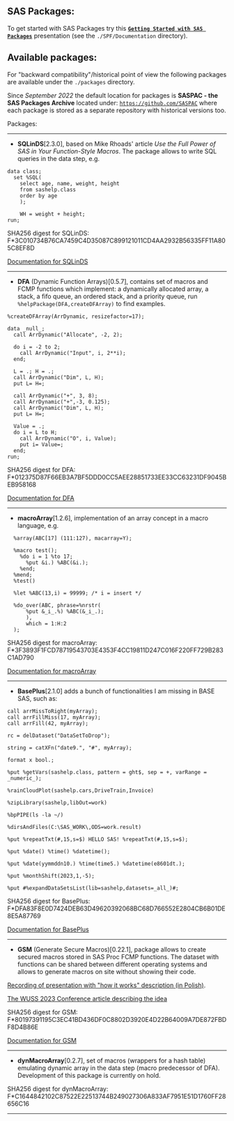 ## SAS Packages: 
To get started with SAS Packages try this [**`Getting Started with SAS Packages`**](https://github.com/yabwon/SAS_PACKAGES/blob/main/SPF/Documentation/Getting_Started_with_SAS_Packages.pdf "Getting Started with SAS Packages") presentation (see the `./SPF/Documentation` directory).

## Available packages: 
For "backward compatibility"/historical point of view the following packages are available under the `./packages` directory.

Since *September 2022* the default location for packages is **SASPAC - the SAS Packages Archive** located under: [`https://github.com/SASPAC`](https://github.com/SASPAC) where each package is stored as a separate repository with historical versions too.

Packages:

---

- **SQLinDS**\[2.3.0\], based on Mike Rhoads' article *Use the Full Power of SAS in Your Function-Style Macros*. The package allows to write SQL queries in the data step, e.g.
```sas
data class;
  set %SQL(
    select age, name, weight, height 
    from sashelp.class 
    order by age
    );
    
    WH = weight + height;
run;
```
SHA256 digest for SQLinDS: F*3C010734B76CA7459C4D35087C899121011CD4AA2932B56335FF11A805C8EF8D

[Documentation for SQLinDS](https://github.com/yabwon/SAS_PACKAGES/blob/main/packages/sqlinds.md "Documentation for SQLinDS")

---

- **DFA** (Dynamic Function Arrays)\[0.5.7\], contains set of macros and FCMP functions which implement: a dynamically allocated array, a stack, a fifo queue, an ordered stack, and a priority queue, run `%helpPackage(DFA,createDFArray)` to find examples.
```sas
%createDFArray(ArrDynamic, resizefactor=17); 

data _null_;
  call ArrDynamic("Allocate", -2, 2);

  do i = -2 to 2;
    call ArrDynamic("Input", i, 2**i);
  end;

  L = .; H = .;
  call ArrDynamic("Dim", L, H);
  put L= H=;

  call ArrDynamic("+", 3, 8);
  call ArrDynamic("+",-3, 0.125);
  call ArrDynamic("Dim", L, H);
  put L= H=;

  Value = .;
  do i = L to H;
    call ArrDynamic("O", i, Value);
    put i= Value=;
  end;
run;
```
SHA256 digest for DFA: F*012375D87F66EB3A7BF5DDD0CC5AEE28851733EE33CC63231DF9045BEB958168

[Documentation for DFA](https://github.com/yabwon/SAS_PACKAGES/blob/main/packages/dfa.md "Documentation for DFA")

---

- **macroArray**\[1.2.6\], implementation of an array concept in a macro language, e.g. 
```sas
  %array(ABC[17] (111:127), macarray=Y); 
  
  %macro test();
    %do i = 1 %to 17; 
      %put &i.) %ABC(&i.); 
    %end;
  %mend;
  %test() 
  
  %let %ABC(13,i) = 99999; /* i = insert */

  %do_over(ABC, phrase=%nrstr( 
      %put &_i_.%) %ABC(&_i_.); 
      ),
      which = 1:H:2
  );
```
SHA256 digest for macroArray: F*3F3893F1FCD78719543703E4353F4CC19811D247C016F220FF729B283C1AD790

[Documentation for macroArray](https://github.com/yabwon/SAS_PACKAGES/blob/main/packages/macroarray.md "Documentation for macroArray")

---

- **BasePlus**\[2.1.0\] adds a bunch of functionalities I am missing in BASE SAS, such as: 
```sas
call arrMissToRight(myArray); 
call arrFillMiss(17, myArray); 
call arrFill(42, myArray); 

rc = delDataset("DataSetToDrop"); 

string = catXFn("date9.", "#", myArray);

format x bool.;

%put %getVars(sashelp.class, pattern = ght$, sep = +, varRange = _numeric_);

%rainCloudPlot(sashelp.cars,DriveTrain,Invoice)

%zipLibrary(sashelp,libOut=work)

%bpPIPE(ls -la ~/)

%dirsAndFiles(C:\SAS_WORK\,ODS=work.result)

%put %repeatTxt(#,15,s=$) HELLO SAS! %repeatTxt(#,15,s=$);

%put %date() %time() %datetime();

%put %date(yymmddn10.) %time(time5.) %datetime(e8601dt.);

%put %monthShift(2023,1,-5);

%put #%expandDataSetsList(lib=sashelp,datasets=_all_)#;
```
SHA256 digest for BasePlus: F*DFA83F8E0D7424DEB63D49620392068BC68D766552E2804CB6B01DE8E5A87769

[Documentation for BasePlus](https://github.com/yabwon/SAS_PACKAGES/blob/main/packages/baseplus.md "Documentation for BasePlus")

---

- **GSM** (Generate Secure Macros)\[0.22.1\], package allows
 to create secured macros stored in SAS Proc FCMP functions.
 The dataset with functions can be shared between different operating systems
 and allows to generate macros on site without showing their code.

[Recording of presentation with "how it works" description (in Polish)](https://www.youtube.com/watch?v=LtaWPe2sgRY&t=1s "YouTube").

[The WUSS 2023 Conference article describing the idea](https://www.wuss.org/proceedings/2023/WUSS-2023-Paper-189.pdf "Article about the idea GSM")

SHA256 digest for GSM: F*80197391195C3EC41BD436DF0C8802D3920E4D22B64009A7DE872FBDF8D4B86E

[Documentation for GSM](https://github.com/yabwon/SAS_PACKAGES/blob/main/packages/gsm.md "Documentation for GSM")

---

- **dynMacroArray**\[0.2.7\], set of macros (wrappers for a hash table) emulating dynamic array in the data step (macro predecessor of DFA). Development of this package is currently on hold.

SHA256 digest for dynMacroArray: F*C1644842102C87522E22513744B249027306A833AF7951E51D1760FF28656C16

---

